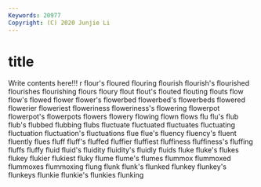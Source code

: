 ```yaml
---
Keywords: 20977
Copyright: (C) 2020 Junjie Li
---
```


# title

Write contents here!!!
r 
flour's
floured 
flouring 
flourish 
flourish's 
flourished 
flourishes 
flourishing 
flours 
floury 
flout
flout's 
flouted 
flouting 
flouts 
flow 
flow's 
flowed 
flower 
flower's 
flowerbed
flowerbed's 
flowerbeds 
flowered 
flowerier 
floweriest 
floweriness 
floweriness's 
flowering 
flowerpot 
flowerpot's
flowerpots 
flowers 
flowery 
flowing 
flown 
flows 
flu 
flu's 
flub 
flub's
flubbed 
flubbing 
flubs 
fluctuate 
fluctuated 
fluctuates 
fluctuating 
fluctuation 
fluctuation's 
fluctuations
flue 
flue's 
fluency 
fluency's 
fluent 
fluently 
flues 
fluff 
fluff's 
fluffed
fluffier 
fluffiest 
fluffiness 
fluffiness's 
fluffing 
fluffs 
fluffy 
fluid 
fluid's 
fluidity
fluidity's 
fluidly 
fluids 
fluke 
fluke's 
flukes 
flukey 
flukier 
flukiest 
fluky
flume 
flume's 
flumes 
flummox 
flummoxed 
flummoxes 
flummoxing 
flung 
flunk 
flunk's
flunked 
flunkey 
flunkey's 
flunkeys 
flunkie 
flunkie's 
flunkies 
flunking 
